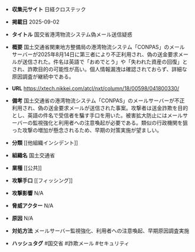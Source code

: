 - **収集元サイト**
日経クロステック

- **掲載日**
2025-09-02

- **タイトル**
国交省港湾物流システム偽メール送信疑惑

- **概要**
国土交通省関東地方整備局の港湾物流システム「CONPAS」のメールサーバーが2025年8月14日に第三者により不正利用され、偽の送金要求メールが送信された。件名は英語で「おめでとう」や「失われた資産の回復」とされ、詐欺目的の可能性が高い。個人情報漏洩は確認されておらず、詳細な原因調査が継続中である。

- **URL**
https://xtech.nikkei.com/atcl/nxt/column/18/00598/041800330/

- **備考**
国土交通省の港湾物流システム「CONPAS」のメールサーバーが不正利用され、偽の送金要求メールが送信された事案。攻撃者は送金詐欺を目的とし、英語の件名で受信者を騙す手口を用いた。被害拡大防止にはメールサーバーの監視強化と利用者への注意喚起が必要である。類似の行政機関を狙った攻撃の増加が懸念されるため、早期の対策実施が望ましい。

- **分類**
[[他組織インシデント]]

- **組織名**
国土交通省

- **業種**
[[公共]]

- **攻撃手口**
[[フィッシング]]

- **攻撃影響**
N/A

- **脅威アクター**
N/A

- **原因**
N/A

- **対処方法**
メールサーバー監視強化、利用者への注意喚起、早期原因調査実施

- **ハッシュタグ**
#国交省 #詐欺メール #セキュリティ
